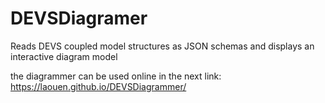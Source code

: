 # DEVSDiagramer
Reads DEVS coupled model structures as JSON schemas and displays an interactive diagram model

the diagrammer can be used online in the next link: https://laouen.github.io/DEVSDiagrammer/
